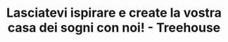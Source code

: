 ---
layout: index
page_name: Pagina iniziale
title: Lasciatevi ispirare e create la vostra casa dei sogni con noi! - Treehouse
description: Treehouse è una piattaforma dove si possono trovare molte idee brillanti per la casa e il giardino. Lasciatevi ispirare e trovate prodotti in grado di soddisfare tutte le vostre aspettative.
h1: Lasciatevi ispirare e create la vostra casa dei sogni con noi!
recent_articles: true
recent_rankings: false
first_seo_section:
  title: Lasciatevi ispirare dalle ultime tendenze
  content: |-
    Portate a casa vostra i progetti più originali. Lasciatevi ispirare dalle nostre migliori idee per l'arredamento della casa. Su Treehouse troverete i progetti più innovativi. Forse sei un tradizionalista? Ci pensiamo noi a te. Abbiamo preparato alcuni disegni freschi di forme classiche ben conosciute. Sul nostro sito web troverete le ultime tendenze e gli stili più recenti nel design d'interni.
second_seo_section:
  title: Chiedete ai nostri esperti
  content: |-
    Sognate una bella casa o un giardino ma non sapete da dove cominciare? Stai cercando una guida per la scelta di un prodotto, per la ristrutturazione o per l'arredamento della tua stanza? Non siete sicuri di quali mobili scegliere o se si adatta alla vostra casa? Non preoccupatevi più. Rivolgetevi ai nostri specialisti. Abbiamo preparato i migliori e più originali consigli e trucchi su vari argomenti.
---